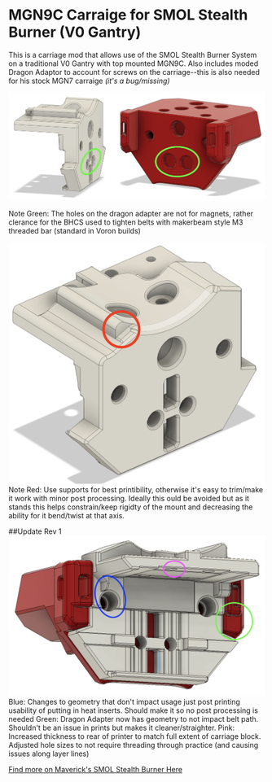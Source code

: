 # MGN9C Carraige for SMOL Stealth Burner (V0 Gantry)

This is a carriage mod that allows use of the SMOL Stealth Burner System on a traditional V0 Gantry with top mounted MGN9C. Also includes moded Dragon Adaptor to account for screws on the carriage--this is also needed for his stock MGN7 carraige *(it's a bug/missing)*

![](https://github.com/flyespresso/antpower/blob/main/SMOL%20Stealth%20Burner%20MGN9C%20V0%20Gantry%20Mod/Main%20Image.png?raw=true)

Note Green: The holes on the dragon adapter are not for magnets, rather clerance for the BHCS used to tighten belts with makerbeam style M3 threaded bar (standard in Voron builds)

![](https://github.com/flyespresso/antpower/blob/main/SMOL%20Stealth%20Burner%20MGN9C%20V0%20Gantry%20Mod/Support%20Needed.png?raw=true)
Note Red: Use supports for best printibility, otherwise it's easy to trim/make it work with minor post processing. Ideally this ould be avoided but as it stands this helps constrain/keep rigidty of the mount and decreasing the ability for it bend/twist at that axis.

##Update Rev 1
![](UpdateRev1.png)
Blue: Changes to geometry that don't impact usage just post printing usability of putting in heat inserts. Should make it so no post processing is needed
Green: Dragon Adapter now has geometry to not impact belt path. Shouldn't be an issue in prints but makes it cleaner/straighter.
Pink: Increased thickness to rear of printer to match full extent of carriage block. Adjusted hole sizes to not require threading through practice (and causing issues along layer lines)


[Find more on Maverick's SMOL Stealth Burner Here](https://github.com/PrintersForAnts/Crucible/tree/main/Smol%20Stealth%20Burner "Find more on Maverick's SMOL Stealth Burner Here")
